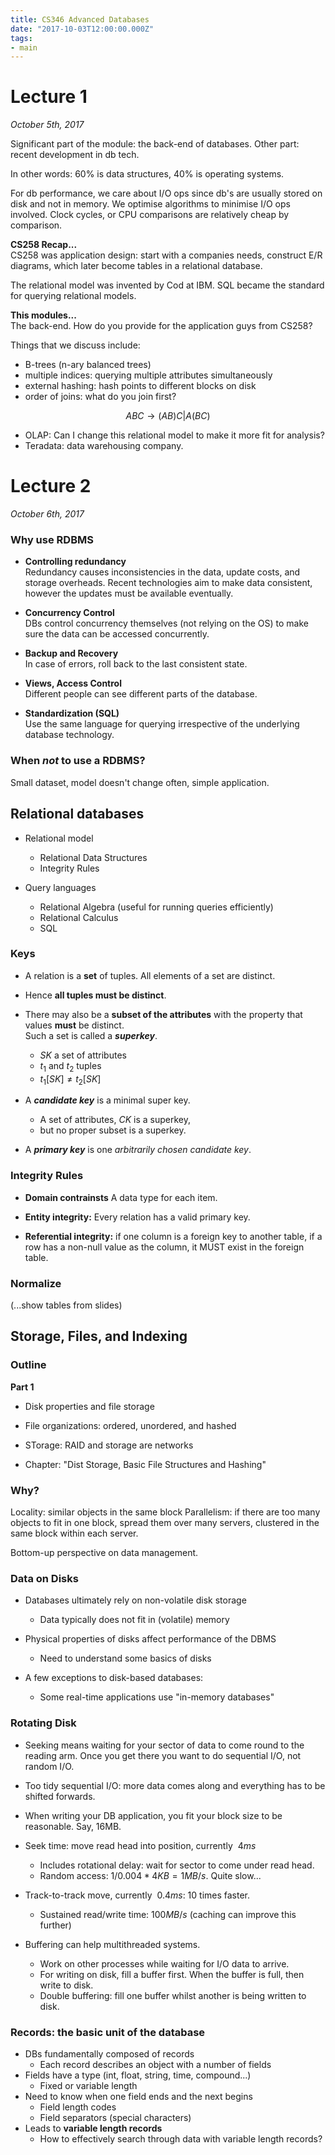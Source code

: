 ```yaml
---
title: CS346 Advanced Databases
date: "2017-10-03T12:00:00.000Z"
tags:
- main
---
```


# Lecture 1
*October 5th, 2017*

Significant part of the module: the back-end of databases. Other part: recent
development in db tech.

In other words: 60% is data structures, 40% is operating systems.

For db performance, we care about I/O ops since db's are usually stored on
disk and not in memory. We optimise algorithms to minimise I/O ops involved.
Clock cycles, or CPU comparisons are relatively cheap by comparison.

**CS258 Recap...**  
CS258 was application design: start with a companies needs, construct E/R
diagrams, which later become tables in a relational database.

The relational model was invented by Cod at IBM. SQL became the standard for
querying relational models.

**This modules...**  
The back-end. How do you provide for the application guys from CS258?

Things that we discuss include:

- B-trees (n-ary balanced trees)
- multiple indices: querying multiple attributes simultaneously
- external hashing: hash points to different blocks on disk
- order of joins: what do you join first?

$$
ABC \rightarrow (AB)C | A(BC)
$$

- OLAP: Can I change this relational model to make it more fit for analysis?
- Teradata: data warehousing company.

# Lecture 2
*October 6th, 2017*

### Why use RDBMS

- **Controlling redundancy**  
  Redundancy causes inconsistencies in the data, update costs, and storage
  overheads. Recent technologies aim to make data consistent, however the
  updates must be available eventually.

- **Concurrency Control**  
  DBs control concurrency themselves (not relying on the OS) to make sure
  the data can be accessed concurrently.

- **Backup and Recovery**  
  In case of errors, roll back to the last consistent state.

- **Views, Access Control**  
  Different people can see different parts of the database.

- **Standardization (SQL)**  
  Use the same language for querying irrespective of the underlying
  database technology.

### When *not* to use a RDBMS?

Small dataset, model doesn't change often, simple application.

## **Relational databases**

- Relational model
  - Relational Data Structures
  - Integrity Rules

- Query languages
  - Relational Algebra (useful for running queries efficiently)
  - Relational Calculus
  - SQL

### Keys

- A relation is a **set** of tuples. All elements of a set are distinct.

- Hence **all tuples must be distinct**.

- There may also be a **subset of the attributes** with the property that
  values **must** be distinct.  
  Such a set is called a ***superkey***.
  - $SK$ a set of attributes
  - $t_1$ and $t_2$ tuples
  - $t_1[SK] \neq t_2[SK]$

- A ***candidate key*** is a minimal super key.
  - A set of attributes, $CK$ is a superkey,
  - but no proper subset is a superkey.

- A ***primary key*** is one *arbitrarily chosen candidate key*.

### Integrity Rules

- **Domain contrainsts** A data type for each item.

- **Entity integrity:** Every relation has a valid primary key.

- **Referential integrity:** if one column is a foreign key to another table,
  if a row has a non-null value as the column, it MUST exist in the foreign
  table.

### Normalize

(...show tables from slides)


## **Storage, Files, and Indexing**

### Outline

**Part 1**
- Disk properties and file storage
- File organizations: ordered, unordered, and hashed
- STorage: RAID and storage are networks

- Chapter: "Dist Storage, Basic File Structures and Hashing"

### Why?



Locality: similar objects in the same block
Parallelism: if there are too many objects to fit in one block, spread them
over many servers, clustered in the same block within each server.

Bottom-up perspective on data management.


### Data on Disks

- Databases ultimately rely on non-volatile disk storage
  - Data typically does not fit in (volatile) memory
- Physical properties of disks affect performance of the DBMS
  - Need to understand some basics of disks

- A few exceptions to disk-based databases:
  - Some real-time applications use "in-memory databases"

### Rotating Disk

- Seeking means waiting for your sector of data to come round to the reading
  arm. Once you get there you want to do sequential I/O, not random I/O.

- Too tidy sequential I/O: more data comes along and everything has to be
  shifted forwards.

- When writing your DB application, you fit your block size to be reasonable.
  Say, 16MB.

- Seek time: move read head into position, currently $~4ms$
  - Includes rotational delay: wait for sector to come under read head.
  - Random access: $1/0.004 * 4KB = 1MB/s$. Quite slow...

- Track-to-track move, currently $~0.4ms$: 10 times faster.
  - Sustained read/write time: $100MB/s$ (caching can improve this further)

- Buffering can help multithreaded systems.
  - Work on other processes while waiting for I/O data to arrive.
  - For writing on disk, fill a buffer first. When the buffer is full, then
    write to disk.
  - Double buffering: fill one buffer whilst another is being written to disk.

### Records: the basic unit of the database

- DBs fundamentally composed of records
  - Each record describes an object with a number of fields
- Fields have a type (int, float, string, time, compound...)
  - Fixed or variable length
- Need to know when one field ends and the next begins
  - Field length codes
  - Field separators (special characters)
- Leads to **variable length records**
  - How to effectively search through data with variable length records?

